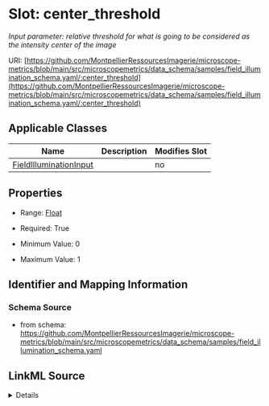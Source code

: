 # Slot: center_threshold


_Input parameter: relative threshold for what is going to be considered as the intensity center of the image_



URI: [https://github.com/MontpellierRessourcesImagerie/microscope-metrics/blob/main/src/microscopemetrics/data_schema/samples/field_illumination_schema.yaml/:center_threshold](https://github.com/MontpellierRessourcesImagerie/microscope-metrics/blob/main/src/microscopemetrics/data_schema/samples/field_illumination_schema.yaml/:center_threshold)



<!-- no inheritance hierarchy -->




## Applicable Classes

| Name | Description | Modifies Slot |
| --- | --- | --- |
[FieldIlluminationInput](FieldIlluminationInput.md) |  |  no  |







## Properties

* Range: [Float](Float.md)

* Required: True

* Minimum Value: 0

* Maximum Value: 1





## Identifier and Mapping Information







### Schema Source


* from schema: https://github.com/MontpellierRessourcesImagerie/microscope-metrics/blob/main/src/microscopemetrics/data_schema/samples/field_illumination_schema.yaml




## LinkML Source

<details>
```yaml
name: center_threshold
description: 'Input parameter: relative threshold for what is going to be considered
  as the intensity center of the image'
from_schema: https://github.com/MontpellierRessourcesImagerie/microscope-metrics/blob/main/src/microscopemetrics/data_schema/samples/field_illumination_schema.yaml
rank: 1000
multivalued: false
ifabsent: float(0.9)
alias: center_threshold
domain_of:
- FieldIlluminationInput
range: float
required: true
minimum_value: 0
maximum_value: 1

```
</details>